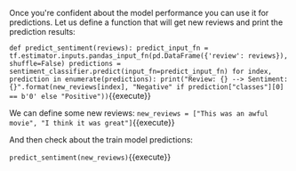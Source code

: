Once you're confident about the model performance you can use it for predictions. Let us define a function that will get new reviews and print the prediction results:

`def predict_sentiment(reviews):
        predict_input_fn = tf.estimator.inputs.pandas_input_fn(pd.DataFrame({'review': reviews}), shuffle=False)
        predictions = sentiment_classifier.predict(input_fn=predict_input_fn)
        for index, prediction in enumerate(predictions):
            print("Review: {} --> Sentiment: {}".format(new_reviews[index], "Negative" if prediction["classes"][0] == b'0' else "Positive"))`{{execute}}

We can define some new reviews:
`new_reviews = ["This was an awful movie", "I think it was great"]`{{execute}}

And then check about the train model predictions:

`predict_sentiment(new_reviews)`{{execute}}

